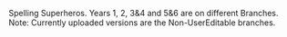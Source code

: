 Spelling Superheros.
Years 1, 2, 3&4 and 5&6 are on different Branches.
Note: Currently uploaded versions are the Non-UserEditable branches.
